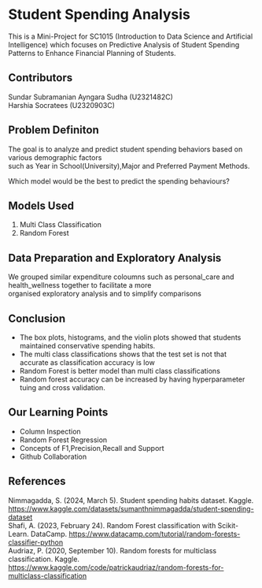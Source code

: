 # Student Spending Analysis
This is a Mini-Project for SC1015 (Introduction to Data Science and Artificial Intelligence) which focuses on 
Predictive Analysis of Student Spending Patterns to Enhance Financial Planning of Students.

## Contributors 
Sundar Subramanian Ayngara Sudha (U2321482C) <br> Harshia Socratees (U2320903C)

## Problem Definiton
The goal is to analyze and predict student spending behaviors based on various demographic factors 
<br> such as Year in School(University),Major and Preferred Payment Methods.

Which model would be the best to predict the spending behaviours?

## Models Used
1. Multi Class Classification
2. Random Forest

## Data Preparation and Exploratory Analysis
We grouped similar expenditure coloumns such as personal_care and health_wellness together to facilitate a more 
<br> organised exploratory analysis and to simplify comparisons

## Conclusion 
- The box plots, histograms, and the violin plots showed that students maintained conservative spending habits.
- The multi class classifications shows that the test set is not that accurate as classification accuracy is low
- Random Forest is better model than multi class classifications 
- Random forest accuracy can be increased by having hyperparameter tuing and cross validation. 
  

## Our Learning Points
- Column Inspection
- Random Forest Regression
- Concepts of F1,Precision,Recall and Support
- Github Collaboration

## References
Nimmagadda, S. (2024, March 5). Student spending habits dataset. Kaggle. https://www.kaggle.com/datasets/sumanthnimmagadda/student-spending-dataset 
<br> Shafi, A. (2023, February 24). Random Forest classification with Scikit-Learn. DataCamp. https://www.datacamp.com/tutorial/random-forests-classifier-python 
<br> Audriaz, P. (2020, September 10). Random forests for multiclass classification. Kaggle. https://www.kaggle.com/code/patrickaudriaz/random-forests-for-multiclass-classification 
